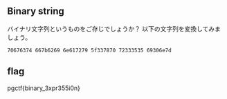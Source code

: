 ## Binary string

バイナリ文字列というものをご存じでしょうか？
以下の文字列を変換してみましょう。

`70676374 667b6269 6e617279 5f337870 72333535 69306e7d`
## flag
pgctf{binary_3xpr355i0n}
